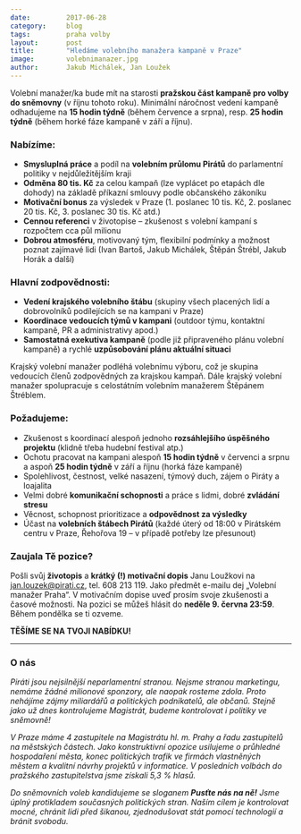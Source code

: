 ```yaml
---
date:         2017-06-28
category:     blog
tags:         praha volby
layout:       post
title:        "Hledáme volebního manažera kampaně v Praze"
image:        volebnimanazer.jpg
author:       Jakub Michálek, Jan Loužek
---
```


Volební manažer/ka bude mít na starosti **pražskou část kampaně pro volby
do sněmovny** (v říjnu tohoto roku). Minimální náročnost vedení kampaně odhadujeme
na **15 hodin týdně** (během července a srpna), resp. **25 hodin týdně** (během
horké fáze kampaně v září a říjnu).

### Nabízíme:

* **Smysluplná práce** a podíl na **volebním průlomu Pirátů** do parlamentní politiky v nejdůležitějším kraji
* **Odměna 80 tis. Kč** za celou kampaň (lze vyplácet po etapách dle dohody) na základě příkazní smlouvy podle občanského zákoníku
* **Motivační bonus** za výsledek v Praze (1. poslanec 10 tis. Kč, 2. poslanec 20 tis. Kč, 3. poslanec 30 tis. Kč atd.)
* **Cennou referenci** v životopise – zkušenost s volební kampaní s rozpočtem cca půl milionu
* **Dobrou atmosféru**, motivovaný tým, flexibilní podmínky a možnost poznat zajímavé lidi (Ivan Bartoš, Jakub Michálek, Štěpán Štrébl, Jakub Horák a další)

### Hlavní zodpovědnosti:

* **Vedení krajského volebního štábu** (skupiny všech placených lidí a dobrovolníků podílejících se na kampani v Praze)
* **Koordinace vedoucích týmů v kampani** (outdoor týmu, kontaktní kampaně, PR a administrativy apod.)
* **Samostatná exekutiva kampaně** (podle již připraveného plánu volební kampaně) a rychlé **uzpůsobování plánu aktuální situaci**

Krajský volební manažer podléhá volebnímu výboru, což je skupina vedoucích členů zodpovědných za krajskou kampaň.
Dále krajský volební manažer spolupracuje s celostátním volebním manažerem Štěpánem Štréblem.

### Požadujeme:

* Zkušenost s koordinací alespoň jednoho **rozsáhlejšího úspěšného projektu** (klidně třeba hudební festival atp.)
* Ochotu pracovat na kampani alespoň **15 hodin týdně** v červenci a srpnu a aspoň **25 hodin týdně** v září a říjnu (horká fáze kampaně)
* Spolehlivost, čestnost, velké nasazení, týmový duch, zájem o Piráty a loajalita
* Velmi dobré **komunikační schopnosti** a práce s lidmi, dobré **zvládání stresu**
* Věcnost, schopnost prioritizace a **odpovědnost za výsledky**
* Účast na **volebních štábech Pirátů** (každé úterý od 18:00 v Pirátském centru v Praze, Řehořova 19 – v případě potřeby lze přesunout)

### Zaujala Tě pozice?

Pošli svůj **životopis** a **krátký (!) motivační dopis** Janu Loužkovi na <jan.louzek@pirati.cz>, tel. 608 213 119.
Jako předmět e-mailu dej „Volební manažer Praha“. V  motivačním dopise uveď prosím svoje zkušenosti a časové možnosti.
Na pozici se můžeš hlásit do **neděle 9. června 23:59**. Během pondělka se ti ozveme.

**TĚŠÍME SE NA TVOJI NABÍDKU!**

---

### O nás

*Piráti jsou nejsilnější neparlamentní stranou. Nejsme stranou marketingu, nemáme žádné milionové sponzory, ale naopak rosteme zdola. Proto nehájíme zájmy miliardářů a politických podnikatelů, ale občanů. Stejně jako už dnes kontrolujeme Magistrát, budeme kontrolovat i politiky ve sněmovně!*

*V Praze máme 4 zastupitele na Magistrátu hl. m. Prahy a řadu zastupitelů na městských částech. Jako konstruktivní opozice usilujeme o průhledné hospodaření města, konec politických trafik ve firmách vlastněných městem a kvalitní návrhy projektů v informatice. V posledních volbách do pražského zastupitelstva jsme získali 5,3 % hlasů.*

*Do sněmovních voleb kandidujeme se sloganem **Pusťte nás na ně!** Jsme úplný protikladem současných politických stran. Naším cílem je kontrolovat mocné, chránit lidi před šikanou, zjednodušovat stát pomocí technologií a bránit svobodu.*
